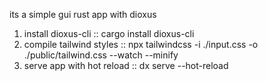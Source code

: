 its a simple gui rust app with dioxus 

1. install dioxus-cli :: cargo install dioxus-cli
2. compile tailwind styles :: npx tailwindcss -i ./input.css -o ./public/tailwind.css --watch --minify
3. serve app with hot reload :: dx serve --hot-reload
